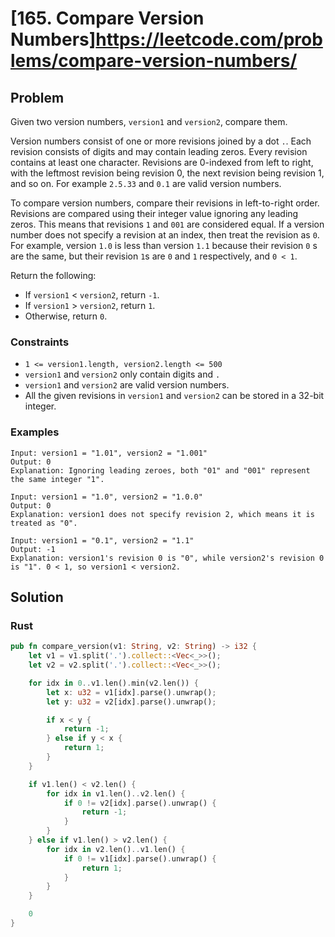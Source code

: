 # [165. Compare Version Numbers]https://leetcode.com/problems/compare-version-numbers/

## Problem

Given two version numbers, `version1` and `version2`, compare them.

Version numbers consist of one or more revisions joined by a dot `.`. Each
revision consists of digits and may contain leading zeros. Every revision
contains at least one character. Revisions are 0-indexed from left to right,
with the leftmost revision being revision 0, the next revision being revision 1,
and so on. For example `2.5.33` and `0.1` are valid version numbers.

To compare version numbers, compare their revisions in left-to-right order.
Revisions are compared using their integer value ignoring any leading zeros.
This means that revisions `1` and `001` are considered equal. If a version
number does not specify a revision at an index, then treat the revision as `0`.
For example, version `1.0` is less than version `1.1` because their revision `0`
s are the same, but their revision `1`s are `0` and `1` respectively,
and `0 < 1`.

Return the following:

* If `version1` < `version2`, return `-1`.
* If `version1` > `version2`, return `1`.
* Otherwise, return `0`.

### Constraints

* `1 <= version1.length, version2.length <= 500`
* `version1` and `version2` only contain digits and `.`
* `version1` and `version2` are valid version numbers.
* All the given revisions in `version1` and `version2` can be stored in a 32-bit
  integer.

### Examples

```text
Input: version1 = "1.01", version2 = "1.001"
Output: 0
Explanation: Ignoring leading zeroes, both "01" and "001" represent the same integer "1".
```

```text
Input: version1 = "1.0", version2 = "1.0.0"
Output: 0
Explanation: version1 does not specify revision 2, which means it is treated as "0".
```

```text
Input: version1 = "0.1", version2 = "1.1"
Output: -1
Explanation: version1's revision 0 is "0", while version2's revision 0 is "1". 0 < 1, so version1 < version2.
```

## Solution

### Rust

```rust
pub fn compare_version(v1: String, v2: String) -> i32 {
    let v1 = v1.split('.').collect::<Vec<_>>();
    let v2 = v2.split('.').collect::<Vec<_>>();

    for idx in 0..v1.len().min(v2.len()) {
        let x: u32 = v1[idx].parse().unwrap();
        let y: u32 = v2[idx].parse().unwrap();

        if x < y {
            return -1;
        } else if y < x {
            return 1;
        }
    }

    if v1.len() < v2.len() {
        for idx in v1.len()..v2.len() {
            if 0 != v2[idx].parse().unwrap() {
                return -1;
            }
        }
    } else if v1.len() > v2.len() {
        for idx in v2.len()..v1.len() {
            if 0 != v1[idx].parse().unwrap() {
                return 1;
            }
        }
    }

    0
}
```